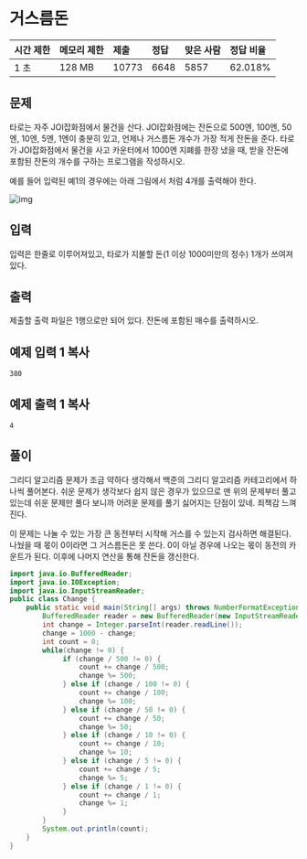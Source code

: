 # 거스름돈

| 시간 제한 | 메모리 제한 | 제출  | 정답 | 맞은 사람 | 정답 비율 |
| :-------- | :---------- | :---- | :--- | :-------- | :-------- |
| 1 초      | 128 MB      | 10773 | 6648 | 5857      | 62.018%   |

## 문제

타로는 자주 JOI잡화점에서 물건을 산다. JOI잡화점에는 잔돈으로 500엔, 100엔, 50엔, 10엔, 5엔, 1엔이 충분히 있고, 언제나 거스름돈 개수가 가장 적게 잔돈을 준다. 타로가 JOI잡화점에서 물건을 사고 카운터에서 1000엔 지폐를 한장 냈을 때, 받을 잔돈에 포함된 잔돈의 개수를 구하는 프로그램을 작성하시오.

예를 들어 입력된 예1의 경우에는 아래 그림에서 처럼 4개를 출력해야 한다.

![img](https://onlinejudgeimages.s3-ap-northeast-1.amazonaws.com/problem/5585/1.png)

## 입력

입력은 한줄로 이루어져있고, 타로가 지불할 돈(1 이상 1000미만의 정수) 1개가 쓰여져있다.

## 출력

제출할 출력 파일은 1행으로만 되어 있다. 잔돈에 포함된 매수를 출력하시오.

## 예제 입력 1 복사

```
380
```

## 예제 출력 1 복사

```
4
```



## 풀이

그리디 알고리즘 문제가 조금 약하다 생각해서 백준의 그리디 알고리즘 카테고리에서 하나씩 풀어본다. 쉬운 문제가 생각보다 쉽지 않은 경우가 있으므로 맨 위의 문제부터 풀고 있는데 쉬운 문제만 풀다 보니까 어려운 문제를 풀기 싫어지는 단점이 있네. 죄책감 느껴진다.

이 문제는 나눌 수 있는 가장 큰 동전부터 시작해 거스를 수 있는지 검사하면 해결된다. 나눴을 때 몫이 0이라면 그 거스름돈은 못 쓴다. 0이 아닐 경우에 나오는 몫이 동전의 카운트가 된다. 이후에 나머지 연산을 통해 잔돈을 갱신한다.

```java
import java.io.BufferedReader;
import java.io.IOException;
import java.io.InputStreamReader;
public class Change {
	public static void main(String[] args) throws NumberFormatException, IOException {
		BufferedReader reader = new BufferedReader(new InputStreamReader(System.in));
		int change = Integer.parseInt(reader.readLine());
		change = 1000 - change;
		int count = 0;
		while(change != 0) {
			 if (change / 500 != 0) {
				 count += change / 500;
				 change %= 500;
			 } else if (change / 100 != 0) {
				 count += change / 100;
				 change %= 100;
			 } else if (change / 50 != 0) {
				 count += change / 50;
				 change %= 50;
			 } else if (change / 10 != 0) {
				 count += change / 10;
				 change %= 10;
			 } else if (change / 5 != 0) {
				 count += change / 5;
				 change %= 5;
			 } else if (change / 1 != 0) {
				 count += change / 1;
				 change %= 1;
			 }			 
		}
		System.out.println(count);
	}
}
```